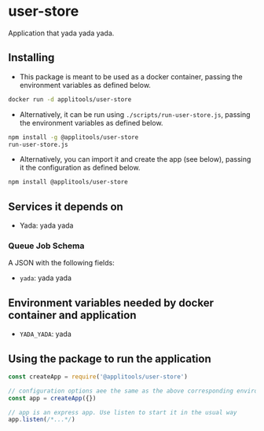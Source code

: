 # user-store

Application that yada yada yada.

## Installing

* This package is meant to be used as a docker container, passing the environment variables as defined below.

```sh
docker run -d applitools/user-store
```

* Alternatively, it can be run using `./scripts/run-user-store.js`,
  passing the environment variables as defined below.

```sh
npm install -g @applitools/user-store
run-user-store.js
```

* Alternatively, you can import it and create the app (see below), passing it the configuration as defined below.

```sh
npm install @applitools/user-store
```

## Services it depends on

* Yada: yada yada

### Queue Job Schema

A JSON with the following fields:

* `yada`: yada yada

## Environment variables needed by docker container and application

* `YADA_YADA`: yada

## Using the package to run the application

```js
const createApp = require('@applitools/user-store')

// configuration options aee the same as the above corresponding environment variables
const app = createApp({})

// app is an express app. Use listen to start it in the usual way
app.listen(/*...*/)
```
